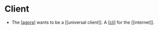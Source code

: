 # Client

- The [[agora]] wants to be a [[universal client]]. A [[cli]] for the [[internet]].


[//begin]: # "Autogenerated link references for markdown compatibility"
[agora]: agora "Agora"
[cli]: cli "CLI"
[//end]: # "Autogenerated link references"